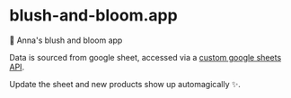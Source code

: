 # blush-and-bloom.app

💖 Anna's blush and bloom app

Data is sourced from google sheet, accessed via a [custom google sheets API](https://script.googleusercontent.com/a/macros/riverstoneschool.org/echo?user_content_key=DcpCxv_s--yFwq4Py4QJukLwmtd2zpXgvzIYWR-3biCi7R9gMmRyrH0Yu0tH6qN9gIOtNhOQvB1MCoqTL7xTw4WYAetlfR6POJmA1Yb3SEsKFZqtv3DaNYcMrmhZHmUMi80zadyHLKDkBV3vLL1r32eEK35LfI4XhBiuT6bbquLryfhECjZEnCl_2pTzfjxQ-vsyCp7P64ooJbZ9Kp60dW5GBFSwN4b4YC7LTH-s6gL0zZ_fG4JNug5eeUeoaSles78krFnUz0O6sqYwPvachQ&lib=M6zN3kokP_E5mXOUjIbAa7NF3HBKQtXMk).

Update the sheet and new products show up automagically ✨.
